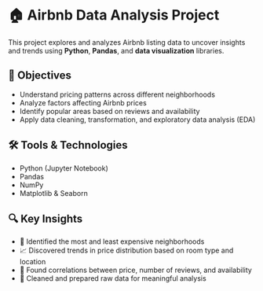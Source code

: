 # 🏠 Airbnb Data Analysis Project

This project explores and analyzes Airbnb listing data to uncover insights and trends using **Python**, **Pandas**, and **data visualization** libraries.

## 📌 Objectives
- Understand pricing patterns across different neighborhoods
- Analyze factors affecting Airbnb prices
- Identify popular areas based on reviews and availability
- Apply data cleaning, transformation, and exploratory data analysis (EDA)

## 🛠️ Tools & Technologies
- Python (Jupyter Notebook)
- Pandas
- NumPy
- Matplotlib & Seaborn

## 🔍 Key Insights
- 📍 Identified the most and least expensive neighborhoods
- 📈 Discovered trends in price distribution based on room type and location
- 🌟 Found correlations between price, number of reviews, and availability
- 🧹 Cleaned and prepared raw data for meaningful analysis

